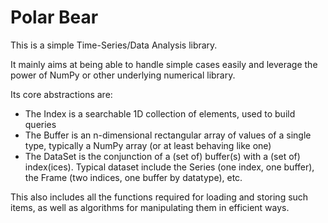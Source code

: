 # Polar Bear

This is a simple Time-Series/Data Analysis library.

It mainly aims at being able to handle simple cases easily and leverage the power of NumPy
or other underlying numerical library.

Its core abstractions are:
 - The Index is a searchable 1D collection of elements, used to build queries
 - The Buffer is an n-dimensional rectangular array of values of a single type,
   typically a NumPy array (or at least behaving like one)
 - The DataSet is the conjunction of a (set of) buffer(s) with a (set of) index(ices).
   Typical dataset include the Series (one index, one buffer), the Frame (two indices,
   one buffer by datatype), etc.

This also includes all the functions required for loading and storing such items, as well
as algorithms for manipulating them in efficient ways.
